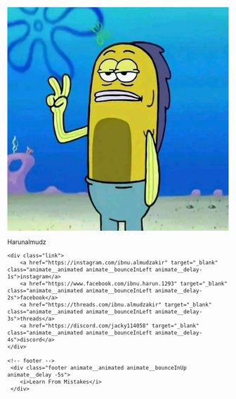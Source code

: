 <!DOCTYPE html>
<html lang="en">
<head>
    <meta charset="UTF-8">
    <meta name="viewport" content="width=device-width, initial-scale=1.0">
    <link rel="stylesheet" href="style.css"/>
    <link rel="preconnect" href="https://fonts.googleapis.com">
<link rel="preconnect" href="https://fonts.gstatic.com" crossorigin>
<link href="https://fonts.googleapis.com/css2?family=Bebas+Neue&display=swap" rel="stylesheet">
<link
    rel="stylesheet"
    href="https://cdnjs.cloudflare.com/ajax/libs/animate.css/4.1.1/animate.min.css"
  />
    <title>linktreeku</title>
</head>
<body>
   <div class="container animate__animated animate__zoomIn">
    <!-- profile picture -->
   <div class="profile" >
    <img src="fishpp.jpg" alt="error image" class="animate__animated animate__pulse animate__infinite"/>
    <p class="animate__animated animate__fadeInDownBig">Harunalmudz</p>
   </div>

   <!-- link tree button-->
    <div class="link">
        <a href="https://instagram.com/ibnu.almudzakir" target="_blank" class="animate__animated animate__bounceInLeft animate__delay-1s">instagram</a>
        <a href="https://www.facebook.com/ibnu.harun.1293" target="_blank" class="animate__animated animate__bounceInLeft animate__delay-2s">facebook</a>
        <a href="https://threads.com/ibnu.almudzakir" target="_blank" class="animate__animated animate__bounceInLeft animate__delay-3s">threads</a>
        <a href="https://discord.com/jacky114058" target="_blank" class="animate__animated animate__bounceInLeft animate__delay-4s">discord</a>
    </div>

    <!-- footer -->
     <div class="footer animate__animated animate__bounceInUp animate__delay -5s">
        <i>Learn From Mistakes</i>
     </div>
   </div>
</body>
</html>
